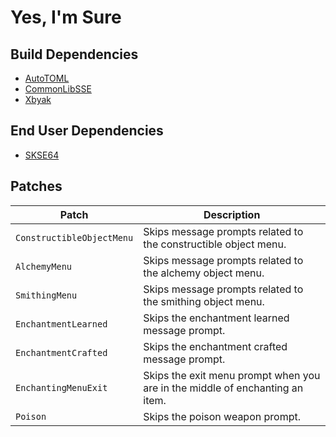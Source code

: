 # Yes, I'm Sure

## Build Dependencies
* [AutoTOML](https://github.com/Ryan-rsm-McKenzie/AutoTOML)
* [CommonLibSSE](https://github.com/Ryan-rsm-McKenzie/CommonLibSSE)
* [Xbyak](https://github.com/herumi/xbyak)

## End User Dependencies
* [SKSE64](https://skse.silverlock.org/)

## Patches
Patch | Description
--- | ---
`ConstructibleObjectMenu` | Skips message prompts related to the constructible object menu.
`AlchemyMenu` | Skips message prompts related to the alchemy object menu.
`SmithingMenu` | Skips message prompts related to the smithing object menu.
`EnchantmentLearned` | Skips the enchantment learned message prompt.
`EnchantmentCrafted` | Skips the enchantment crafted message prompt.
`EnchantingMenuExit` | Skips the exit menu prompt when you are in the middle of enchanting an item.
`Poison` | Skips the poison weapon prompt.
